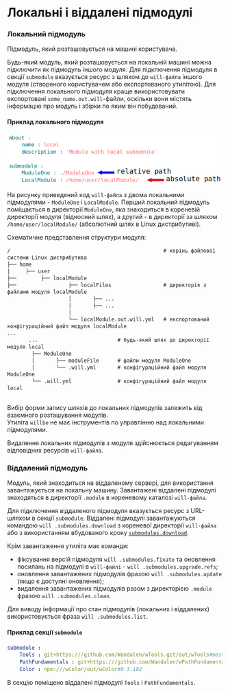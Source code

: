 # Локальні і віддалені підмодулі

### Локальний підмодуль  

Підмодуль, який розташовується на машині користувача.  

Будь-який модуль, який розташовується на локальній машині можна підключити як підмодуль іншого модуля. Для підключення підмодуля в секції `submodule` вказується ресурс з шляхом до `will-файла` іншого модуля (створеного користувачем або експортованого утилітою). Для підключення локального підмодуля краще використовувати експортовані `some_name.out.will`-файли, оскільки вони містять інформацію про модуль і збірки по яким він побудований.  

#### Приклад локального підмодуля

![submodule.local.png](./Images/submodule.local.png)

На рисунку приведений код `will-файла` з двома локальними підмодулями - `ModuleOne` i `LocalModule`. Перший локальний підмодуль поміщається в директорії `ModuleOne`, яка знаходиться в кореневій директорії модуля (відносний шлях), а другий - в директорії за шляхом `/home/user/localModule/` (абсолютний шлях в Linux дистрибутиві).

Схематичне представлення структури модуля:   

```
/                                                  # корінь файлової системи Linux дистрибутива
├── home                            
│     ├── user                      
├──        ├── localModule
├──                 ├── localFiles                 # директорія з файлами модуля localModule 
                    │       ├── ...
                    │       ├── ...
                    │
                    └── localModule.out.will.yml   # експортований конфігураційний файл модуля localModule 
... 
       ...                          # будь-який шлях до директорії модуля local
        ├── ModuleOne               
        │       ├── moduleFile      # файли модуля ModuleOne 
        │       └── .will.yml       # конфігураційний файл модуля ModuleOne
        └── .will.yml               # конфігураційний файл модуля local
        
```  

Вибір форми запису шляхів до локальних підмодулів залежить від взаємного розташування модулів.  
Утиліта `willbe` не має інструментів по управлінню над локальними підмодулями. 

Видалення локальних підмодулів з модуля здійснюється редагуванням відповідних ресурсів `will-файла`. 

### Віддалений підмодуль  

Модуль, який знаходиться на віддаленому сервері, для використання завантажується на локальну машину. Завантажені віддалені підмодулі знаходяться в директорії <code>.module</code> в кореневому каталозі <code>will-файлa</code>.  

Для підключення віддаленого підмодуля вказується ресурс з URL-шляхом в секції `submodule`. Віддалені підмодулі завантажуються командою `will .submodules.download` з кореневої директорії `will-файла` або з використанням вбудованого кроку [`submodules.download`](ResourceStep.md#submodules.download).  

Крім завантаження утиліта має команди:  
- фіксування версій підмодуля `will .submodules.fixate` та оновлення посилань на підмодулі в `will-файлі` - `will .submodules.upgrade.refs`;
- оновлення завантажених підмодулів фразою `will .submodules.update` (якщо є доступні оновлення);
- видалення завантажених підмодулів разом з директорією `.module` фразою `will .submodules.clean`.  

Для виводу інформації про стан підмодулів (локальних і віддалених) використовується фраза `will .submodules.list`.  

#### Приклад секції `submodule`  

```yaml
submodule :
    Tools : git+https:///github.com/Wandalen/wTools.git/out/wTools#master
    PathFundamentals : git+https:///github.com/Wandalen/wPathFundamentals.git/out/wPathFundamentals#master
    Color : npm:///wColor/out/wColor#0.3.102

```
В секцію поміщено віддалені підмодулі `Tools` i `PathFundamentals`.